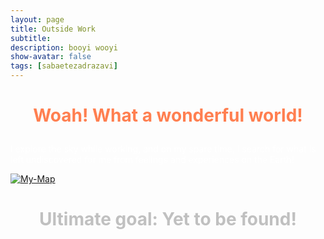 ```yaml
---
layout: page
title: Outside Work
subtitle: 
description: booyi wooyi
show-avatar: false
tags: [sabaetezadrazavi]
---
```




<style>{color:White;}</style>
 
<style>H1{color:White;}</style>
<style>H2{color:White;}</style>
<style>H3{color:White;}</style>
<style>p{color:White;}</style>


<h1 align="center"> <p style="color:#ff7f50;"> Woah! What a wonderful world! </p> </h1>



I explore the sky while working, and on my spare time, I search for what is left undiscovered for me from feelings and experiences on the Earth!

[![My-Map](./My-Map/My-Map.jpg)]()

<h1 align="center"> <p style="color:silver;"> Ultimate goal: Yet to be found! </p> </h1>




